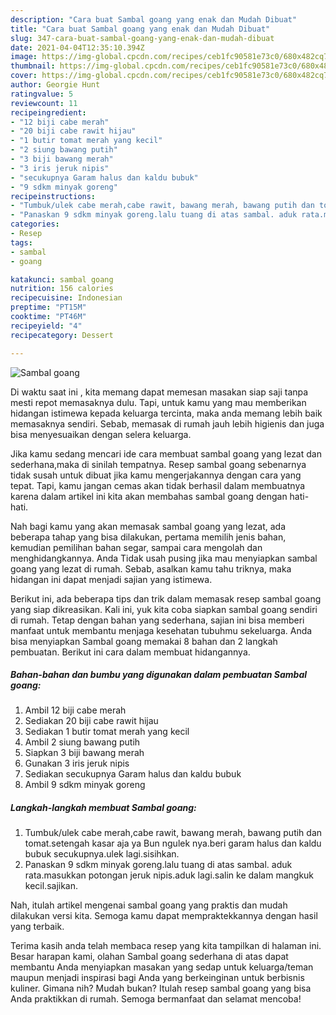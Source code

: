 ```yaml
---
description: "Cara buat Sambal goang yang enak dan Mudah Dibuat"
title: "Cara buat Sambal goang yang enak dan Mudah Dibuat"
slug: 347-cara-buat-sambal-goang-yang-enak-dan-mudah-dibuat
date: 2021-04-04T12:35:10.394Z
image: https://img-global.cpcdn.com/recipes/ceb1fc90581e73c0/680x482cq70/sambal-goang-foto-resep-utama.jpg
thumbnail: https://img-global.cpcdn.com/recipes/ceb1fc90581e73c0/680x482cq70/sambal-goang-foto-resep-utama.jpg
cover: https://img-global.cpcdn.com/recipes/ceb1fc90581e73c0/680x482cq70/sambal-goang-foto-resep-utama.jpg
author: Georgie Hunt
ratingvalue: 5
reviewcount: 11
recipeingredient:
- "12 biji cabe merah"
- "20 biji cabe rawit hijau"
- "1 butir tomat merah yang kecil"
- "2 siung bawang putih"
- "3 biji bawang merah"
- "3 iris jeruk nipis"
- "secukupnya Garam halus dan kaldu bubuk"
- "9 sdkm minyak goreng"
recipeinstructions:
- "Tumbuk/ulek cabe merah,cabe rawit, bawang merah, bawang putih dan tomat.setengah kasar aja ya Bun ngulek nya.beri garam halus dan kaldu bubuk secukupnya.ulek lagi.sisihkan."
- "Panaskan 9 sdkm minyak goreng.lalu tuang di atas sambal. aduk rata.masukkan potongan jeruk nipis.aduk lagi.salin ke dalam mangkuk kecil.sajikan."
categories:
- Resep
tags:
- sambal
- goang

katakunci: sambal goang 
nutrition: 156 calories
recipecuisine: Indonesian
preptime: "PT15M"
cooktime: "PT46M"
recipeyield: "4"
recipecategory: Dessert

---
```



![Sambal goang](https://img-global.cpcdn.com/recipes/ceb1fc90581e73c0/680x482cq70/sambal-goang-foto-resep-utama.jpg)

Di waktu  saat ini , kita memang dapat memesan masakan siap saji tanpa mesti repot memasaknya dulu. Tapi, untuk kamu yang mau memberikan hidangan istimewa kepada keluarga tercinta, maka anda memang lebih baik memasaknya sendiri. Sebab, memasak di rumah jauh lebih higienis dan juga bisa menyesuaikan dengan selera keluarga.

Jika kamu sedang mencari ide cara membuat sambal goang yang lezat dan sederhana,maka di sinilah tempatnya. Resep sambal goang  sebenarnya tidak susah untuk dibuat jika kamu mengerjakannya dengan cara yang tepat. Tapi, kamu jangan cemas akan tidak berhasil dalam membuatnya 
karena dalam artikel ini kita akan membahas sambal goang dengan hati-hati.  



Nah bagi kamu yang akan memasak sambal goang yang lezat, ada beberapa tahap yang bisa dilakukan, pertama memilih jenis bahan, kemudian pemilihan bahan segar, sampai cara mengolah dan menghidangkannya. Anda Tidak usah pusing jika mau menyiapkan sambal goang yang lezat di rumah. Sebab, asalkan kamu  tahu triknya, maka hidangan ini dapat menjadi sajian yang istimewa.

Berikut ini, ada beberapa tips dan trik dalam memasak resep sambal goang yang siap dikreasikan. Kali ini, yuk kita coba siapkan sambal goang sendiri di rumah. Tetap dengan bahan yang sederhana, sajian ini bisa memberi manfaat untuk membantu menjaga kesehatan tubuhmu sekeluarga. Anda bisa menyiapkan Sambal goang memakai 8 bahan dan 2 langkah pembuatan. Berikut ini cara dalam membuat hidangannya.

<!--inarticleads1-->

##### Bahan-bahan dan bumbu yang digunakan dalam pembuatan Sambal goang:

1. Ambil 12 biji cabe merah
1. Sediakan 20 biji cabe rawit hijau
1. Sediakan 1 butir tomat merah yang kecil
1. Ambil 2 siung bawang putih
1. Siapkan 3 biji bawang merah
1. Gunakan 3 iris jeruk nipis
1. Sediakan secukupnya Garam halus dan kaldu bubuk
1. Ambil 9 sdkm minyak goreng




<!--inarticleads2-->

##### Langkah-langkah membuat Sambal goang:

1. Tumbuk/ulek cabe merah,cabe rawit, bawang merah, bawang putih dan tomat.setengah kasar aja ya Bun ngulek nya.beri garam halus dan kaldu bubuk secukupnya.ulek lagi.sisihkan.
1. Panaskan 9 sdkm minyak goreng.lalu tuang di atas sambal. aduk rata.masukkan potongan jeruk nipis.aduk lagi.salin ke dalam mangkuk kecil.sajikan.




Nah, itulah artikel mengenai  sambal goang  yang praktis dan mudah dilakukan versi kita. Semoga kamu dapat mempraktekkannya dengan hasil yang terbaik. 

Terima kasih anda telah membaca resep yang kita tampilkan di halaman ini. Besar harapan kami, olahan  Sambal goang sederhana di atas dapat membantu Anda menyiapkan masakan yang sedap untuk keluarga/teman maupun menjadi inspirasi bagi Anda yang berkeinginan untuk berbisnis kuliner. Gimana nih? Mudah bukan? Itulah resep sambal goang yang bisa Anda praktikkan di rumah. Semoga bermanfaat dan selamat mencoba!

